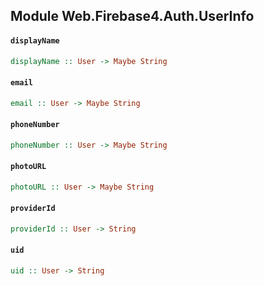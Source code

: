## Module Web.Firebase4.Auth.UserInfo

#### `displayName`

``` purescript
displayName :: User -> Maybe String
```

#### `email`

``` purescript
email :: User -> Maybe String
```

#### `phoneNumber`

``` purescript
phoneNumber :: User -> Maybe String
```

#### `photoURL`

``` purescript
photoURL :: User -> Maybe String
```

#### `providerId`

``` purescript
providerId :: User -> String
```

#### `uid`

``` purescript
uid :: User -> String
```


